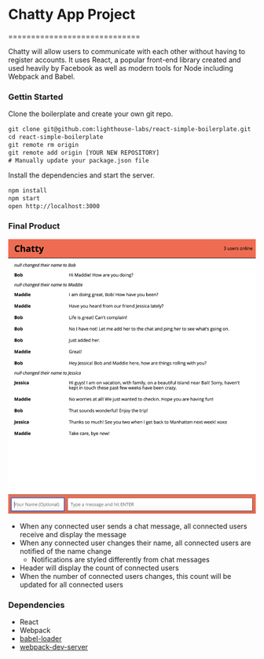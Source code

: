 # Chatty App Project 

=============================

Chatty will allow users to communicate with each other without having to register accounts. It uses React, a popular front-end library created and used heavily by Facebook as well as modern tools for Node including Webpack and Babel.

### Gettin Started

Clone the boilerplate and create your own git repo.

```
git clone git@github.com:lighthouse-labs/react-simple-boilerplate.git
cd react-simple-boilerplate
git remote rm origin
git remote add origin [YOUR NEW REPOSITORY]
# Manually update your package.json file
```

Install the dependencies and start the server.

```
npm install
npm start
open http://localhost:3000
```

### Final Product 

!["Screenshot of Final Chatty App"](https://github.com/maddie21/Chatty-App/blob/master/docs/chattyapp.png?raw=true)

- When any connected user sends a chat message, all     connected users receive and display the message
- When any connected user changes their name, all       connected users are notified of the name change
    - Notifications are styled differently from chat messages
- Header will display the count of connected users
- When the number of connected users changes, this      count will be updated for all connected users



### Dependencies

* React
* Webpack
* [babel-loader](https://github.com/babel/babel-loader)
* [webpack-dev-server](https://github.com/webpack/webpack-dev-server)
